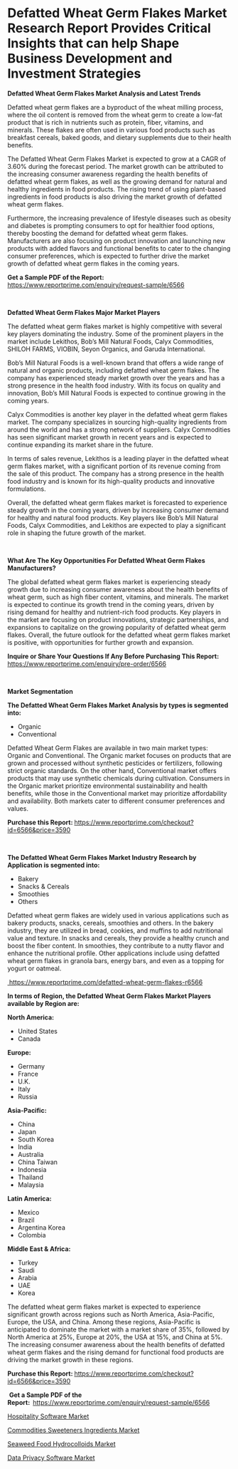 <p><h1>Defatted Wheat Germ Flakes Market Research Report Provides Critical Insights that can help Shape Business Development and Investment Strategies</h1></p><p><strong>Defatted Wheat Germ Flakes Market Analysis and Latest Trends</strong></p>
<p><p>Defatted wheat germ flakes are a byproduct of the wheat milling process, where the oil content is removed from the wheat germ to create a low-fat product that is rich in nutrients such as protein, fiber, vitamins, and minerals. These flakes are often used in various food products such as breakfast cereals, baked goods, and dietary supplements due to their health benefits.</p><p>The Defatted Wheat Germ Flakes Market is expected to grow at a CAGR of 3.60% during the forecast period. The market growth can be attributed to the increasing consumer awareness regarding the health benefits of defatted wheat germ flakes, as well as the growing demand for natural and healthy ingredients in food products. The rising trend of using plant-based ingredients in food products is also driving the market growth of defatted wheat germ flakes.</p><p>Furthermore, the increasing prevalence of lifestyle diseases such as obesity and diabetes is prompting consumers to opt for healthier food options, thereby boosting the demand for defatted wheat germ flakes. Manufacturers are also focusing on product innovation and launching new products with added flavors and functional benefits to cater to the changing consumer preferences, which is expected to further drive the market growth of defatted wheat germ flakes in the coming years.</p></p>
<p><strong>Get a Sample PDF of the Report:&nbsp;</strong> <a href="https://www.reportprime.com/enquiry/request-sample/6566">https://www.reportprime.com/enquiry/request-sample/6566</a></p>
<p>&nbsp;</p>
<p><strong>Defatted Wheat Germ Flakes Major Market Players</strong></p>
<p><p>The defatted wheat germ flakes market is highly competitive with several key players dominating the industry. Some of the prominent players in the market include Lekithos, Bob’s Mill Natural Foods, Calyx Commodities, SHILOH FARMS, VIOBIN, Seyon Organics, and Garuda International.</p><p>Bob’s Mill Natural Foods is a well-known brand that offers a wide range of natural and organic products, including defatted wheat germ flakes. The company has experienced steady market growth over the years and has a strong presence in the health food industry. With its focus on quality and innovation, Bob’s Mill Natural Foods is expected to continue growing in the coming years.</p><p>Calyx Commodities is another key player in the defatted wheat germ flakes market. The company specializes in sourcing high-quality ingredients from around the world and has a strong network of suppliers. Calyx Commodities has seen significant market growth in recent years and is expected to continue expanding its market share in the future.</p><p>In terms of sales revenue, Lekithos is a leading player in the defatted wheat germ flakes market, with a significant portion of its revenue coming from the sale of this product. The company has a strong presence in the health food industry and is known for its high-quality products and innovative formulations.</p><p>Overall, the defatted wheat germ flakes market is forecasted to experience steady growth in the coming years, driven by increasing consumer demand for healthy and natural food products. Key players like Bob’s Mill Natural Foods, Calyx Commodities, and Lekithos are expected to play a significant role in shaping the future growth of the market.</p></p>
<p>&nbsp;</p>
<p><strong>What Are The Key Opportunities For Defatted Wheat Germ Flakes Manufacturers?</strong></p>
<p><p>The global defatted wheat germ flakes market is experiencing steady growth due to increasing consumer awareness about the health benefits of wheat germ, such as high fiber content, vitamins, and minerals. The market is expected to continue its growth trend in the coming years, driven by rising demand for healthy and nutrient-rich food products. Key players in the market are focusing on product innovations, strategic partnerships, and expansions to capitalize on the growing popularity of defatted wheat germ flakes. Overall, the future outlook for the defatted wheat germ flakes market is positive, with opportunities for further growth and expansion.</p></p>
<p><strong>Inquire or Share Your Questions If Any Before Purchasing This Report:</strong> <a href="https://www.reportprime.com/enquiry/pre-order/6566">https://www.reportprime.com/enquiry/pre-order/6566</a></p>
<p>&nbsp;</p>
<p><strong>Market Segmentation</strong></p>
<p><strong>The Defatted Wheat Germ Flakes Market Analysis by types is segmented into:</strong></p>
<p><ul><li>Organic</li><li>Conventional</li></ul></p>
<p><p>Defatted Wheat Germ Flakes are available in two main market types: Organic and Conventional. The Organic market focuses on products that are grown and processed without synthetic pesticides or fertilizers, following strict organic standards. On the other hand, Conventional market offers products that may use synthetic chemicals during cultivation. Consumers in the Organic market prioritize environmental sustainability and health benefits, while those in the Conventional market may prioritize affordability and availability. Both markets cater to different consumer preferences and values.</p></p>
<p><strong>Purchase this Report:&nbsp;</strong><a href="https://www.reportprime.com/checkout?id=6566&price=3590">https://www.reportprime.com/checkout?id=6566&price=3590</a></p>
<p>&nbsp;</p>
<p><strong>The Defatted Wheat Germ Flakes Market Industry Research by Application is segmented into:</strong></p>
<p><ul><li>Bakery</li><li>Snacks & Cereals</li><li>Smoothies</li><li>Others</li></ul></p>
<p><p>Defatted wheat germ flakes are widely used in various applications such as bakery products, snacks, cereals, smoothies and others. In the bakery industry, they are utilized in bread, cookies, and muffins to add nutritional value and texture. In snacks and cereals, they provide a healthy crunch and boost the fiber content. In smoothies, they contribute to a nutty flavor and enhance the nutritional profile. Other applications include using defatted wheat germ flakes in granola bars, energy bars, and even as a topping for yogurt or oatmeal.</p></p>
<p><a href="https://www.reportprime.com/defatted-wheat-germ-flakes-r6566">&nbsp;https://www.reportprime.com/defatted-wheat-germ-flakes-r6566</a></p>
<p><strong>In terms of Region, the Defatted Wheat Germ Flakes Market Players available by Region are:</strong></p>
<p>
    <p> <strong> North America: </strong>
        <ul>
            <li>United States</li>
            <li>Canada</li>
        </ul>
        </p> 
    <p> <strong> Europe: </strong>
        <ul>
            <li>Germany</li>
            <li>France</li>
            <li>U.K.</li>
            <li>Italy</li>
            <li>Russia</li>
        </ul>
        </p> 
    <p> <strong> Asia-Pacific: </strong>
        <ul>
            <li>China</li>
            <li>Japan</li>
            <li>South Korea</li>
            <li>India</li>
            <li>Australia</li>
            <li>China Taiwan</li>
            <li>Indonesia</li>
            <li>Thailand</li>
            <li>Malaysia</li>
        </ul>
        </p> 
    <p> <strong> Latin America: </strong>
        <ul>
            <li>Mexico</li>
            <li>Brazil</li>
            <li>Argentina Korea</li>
            <li>Colombia</li>
        </ul>
        </p> 
    <p> <strong> Middle East & Africa: </strong>
        <ul>
            <li>Turkey</li>
            <li>Saudi</li>
            <li>Arabia</li>
            <li>UAE</li>
            <li>Korea</li>
        </ul>
    </p>
    </p>
<p><p>The defatted wheat germ flakes market is expected to experience significant growth across regions such as North America, Asia-Pacific, Europe, the USA, and China. Among these regions, Asia-Pacific is anticipated to dominate the market with a market share of 35%, followed by North America at 25%, Europe at 20%, the USA at 15%, and China at 5%. The increasing consumer awareness about the health benefits of defatted wheat germ flakes and the rising demand for functional food products are driving the market growth in these regions.</p></p>
<p><strong>Purchase this Report: </strong><a href="https://www.reportprime.com/checkout?id=6566&price=3590">https://www.reportprime.com/checkout?id=6566&price=3590</a></p>
<p>&nbsp;<strong>Get a Sample PDF of the Report:&nbsp;&nbsp;</strong><a href="https://www.reportprime.com/enquiry/request-sample/6566">https://www.reportprime.com/enquiry/request-sample/6566</a></p>
<p><strong></strong></p>
<p><p><a href="https://issuu.com/reportprime-2/docs/hospitality-software-market-size-2030.pptx">Hospitality Software Market</a></p><p><a href="https://github.com/ayamsauke86/Market-Research-Report-List-1/blob/main/commodities-sweeteners-ingredients-market.md">Commodities Sweeteners Ingredients Market</a></p><p><a href="https://github.com/airdrophunter675/Market-Research-Report-List-1/blob/main/seaweed-food-hydrocolloids-market.md">Seaweed Food Hydrocolloids Market</a></p><p><a href="https://issuu.com/reportprime-2/docs/data-privacy-software-market-size-2030.pptx">Data Privacy Software Market</a></p></p>